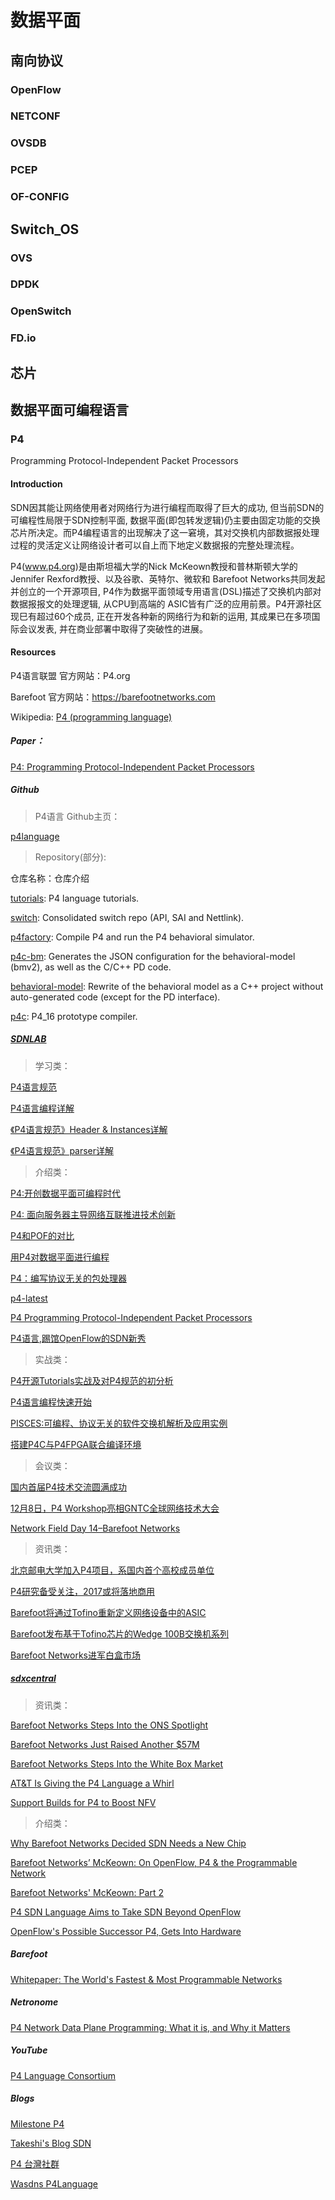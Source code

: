 # 数据平面

## 南向协议

### OpenFlow
### NETCONF
### OVSDB
### PCEP
### OF-CONFIG

## Switch_OS

### OVS
### DPDK
### OpenSwitch
### FD.io

## 芯片

## 数据平面可编程语言

### P4
Programming Protocol-Independent Packet Processors

#### Introduction

SDN因其能让网络使用者对网络行为进行编程而取得了巨大的成功, 但当前SDN的可编程性局限于SDN控制平面, 数据平面(即包转发逻辑)仍主要由固定功能的交换芯片所决定。而P4编程语言的出现解决了这一窘境，其对交换机内部数据报处理过程的灵活定义让网络设计者可以自上而下地定义数据报的完整处理流程。

P4(www.p4.org)是由斯坦福大学的Nick McKeown教授和普林斯顿大学的Jennifer Rexford教授、以及谷歌、英特尔、微软和 Barefoot Networks共同发起并创立的一个开源项目, P4作为数据平面领域专用语言(DSL)描述了交换机内部对数据报报文的处理逻辑, 从CPU到高端的 ASIC皆有广泛的应用前景。P4开源社区现巳有超过60个成员, 正在开发各种新的网络行为和新的运用, 其成果已在多项国际会议发表, 并在商业部署中取得了突破性的进展。

#### Resources

P4语言联盟 官方网站：P4.org

Barefoot 官方网站：https://barefootnetworks.com

Wikipedia: [P4 (programming language)](https://en.wikipedia.org/wiki/P4_(programming_language))

##### Paper：

[P4: Programming Protocol-Independent Packet Processors](http://www.sigcomm.org/sites/default/files/ccr/papers/2014/July/0000000-0000004.pdf)

##### Github

> P4语言 Github主页：

[p4language](https://github.com/p4lang)

> Repository(部分):

仓库名称：仓库介绍

[tutorials](https://github.com/p4lang/tutorials): P4 language tutorials. 

[switch](https://github.com/p4lang/switch): Consolidated switch repo (API, SAI and Nettlink).

[p4factory](https://github.com/p4lang/p4factory): Compile P4 and run the P4 behavioral simulator.

[p4c-bm](https://github.com/p4lang/p4c-bm): Generates the JSON configuration for the behavioral-model (bmv2), as well as the C/C++ PD code.

[behavioral-model](https://github.com/p4lang/behavioral-model): Rewrite of the behavioral model as a C++ project without auto-generated code (except for the PD interface).

[p4c](https://github.com/p4lang/p4c): P4_16 prototype compiler.

##### [SDNLAB](http://www.sdnlab.com)

> 学习类：

[P4语言规范](http://www.sdnlab.com/resource/11954.html)

[P4语言编程详解](http://www.sdnlab.com/17882.html)

[《P4语言规范》Header & Instances详解 ](http://www.sdnlab.com/17955.html)

[《P4语言规范》parser详解 ](http://www.sdnlab.com/18021.html)

> 介绍类：

[P4:开创数据平面可编程时代](http://www.sdnlab.com/17795.html)

[P4: 面向服务器主导网络互联推进技术创新](http://www.sdnlab.com/18380.html)

[P4和POF的对比](http://www.sdnlab.com/17869.html)

[用P4对数据平面进行编程](http://www.sdnlab.com/17456.html)

[P4：编写协议无关的包处理器](http://www.sdnlab.com/17107.html)

[p4-latest](http://www.sdnlab.com/resource/15188.html)

[P4 Programming Protocol-Independent Packet Processors](http://www.sdnlab.com/resource/15186.html/)

[P4语言,踢馆OpenFlow的SDN新秀](http://www.sdnlab.com/11884.html)

> 实战类：

[P4开源Tutorials实战及对P4规范的初分析](http://www.sdnlab.com/18618.html)

[P4语言编程快速开始](www.sdnlab.com/18072.html)

[PISCES:可编程、协议无关的软件交换机解析及应用实例](http://www.sdnlab.com/18040.html)

[搭建P4C与P4FPGA联合编译环境](http://www.sdnlab.com/18366.html)

> 会议类：

[国内首届P4技术交流圆满成功](http://www.sdnlab.com/18039.html)

[12月8日，P4 Workshop亮相GNTC全球网络技术大会](http://www.sdnlab.com/18084.html)

[Network Field Day 14–Barefoot Networks](http://www.sdnlab.com/18443.html)

> 资讯类：

[北京邮电大学加入P4项目，系国内首个高校成员单位](http://www.sdnlab.com/17849.html)

[P4研究备受关注，2017或将落地商用](http://www.sdnlab.com/15177.html)

[Barefoot将通过Tofino重新定义网络设备中的ASIC](http://www.sdnlab.com/?s=P4)

[Barefoot发布基于Tofino芯片的Wedge 100B交换机系列](http://www.sdnlab.com/18447.html)

[Barefoot Networks进军白盒市场](http://www.sdnlab.com/18413.html)

##### [sdxcentral](https://www.sdxcentral.com)

> 资讯类：

[Barefoot Networks Steps Into the ONS Spotlight](https://www.sdxcentral.com/articles/news/barefoot-networks-steps-into-the-ons-spotlight/2015/06/)

[Barefoot Networks Just Raised Another $57M](https://www.sdxcentral.com/articles/news/barefoot-networks-just-raised-another-57m/2016/06/)

[Barefoot Networks Steps Into the White Box Market](https://www.sdxcentral.com/articles/news/barefoot-networks-steps-white-box-market/2017/01/)

[AT&T Is Giving the P4 Language a Whirl](https://www.sdxcentral.com/articles/news/att-giving-p4-language-whirl/2016/04/)

[Support Builds for P4 to Boost NFV](https://www.sdxcentral.com/articles/analysis/p4-lanugage-to-boost-nfv/2016/06/)

> 介绍类：

[Why Barefoot Networks Decided SDN Needs a New Chip](https://www.sdxcentral.com/articles/news/barefoot-networks/2016/06/)

[Barefoot Networks’ McKeown: On OpenFlow, P4 & the Programmable Network](https://www.sdxcentral.com/articles/interview/mckeown-barefoot-networks-openflow-p4/2016/06/)

[Barefoot Networks' McKeown: Part 2](https://www.sdxcentral.com/articles/interview/barefoot-networks-mckeown-part-2/2016/06/)

[P4 SDN Language Aims to Take SDN Beyond OpenFlow](https://www.sdxcentral.com/articles/news/p4-language-aims-to-take-sdn-beyond-openflow/2015/05/)

[OpenFlow's Possible Successor P4, Gets Into Hardware](https://www.sdxcentral.com/articles/news/p4-openflows-possible-successor-gets-into-hardware/2015/11/)

##### Barefoot

[Whitepaper: The World's Fastest & Most Programmable Networks](https://barefootnetworks.com/white-paper/the-worlds-fastest-most-programmable-networks/)

##### Netronome

[P4 Network Data Plane Programming: What it is, and Why it Matters ](https://www.netronome.com/blog/p4-network-data-plane-programming-what-it-is-and-why-it-matters/)

##### YouTube

[P4 Language Consortium](https://www.youtube.com/channel/UCOQAFkDKucJWr-KafdJsdIQ)

##### Blogs

[Milestone P4](http://www.muzixing.com/tag/p4.html)

[Takeshi's Blog SDN](https://takeshi.tw/category/sdn/)

[P4 台灣社群](https://p4tw.org/)

[Wasdns P4Language](http://www.cnblogs.com/qq952693358/category/887928.html)

